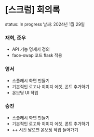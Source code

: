 # [스크럼] 회의록

status: In progress
날짜: 2024년 1월 29일

### 재혁, 준우

- API 기능 명세서 정의
- face-swap 코드 flask 적용

### 영서

- 스플래시 화면 만들기
- 기본적인 로고나 이미지 에셋, 폰트 추가하기
- 온보딩 UI 작업

### 승진

- 스플래시 화면 만들기
- 기본적인 로고와 이미지 에셋, 폰트 추가하기
- ++ 시간 남으면 온보딩 작업 들어가기
